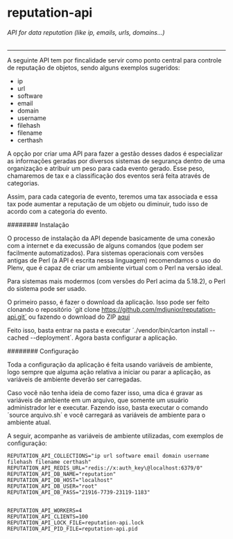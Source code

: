 # reputation-api
###### API for data reputation (like ip, emails, urls, domains...)
------------------------------------------------------------------

A seguinte API tem por fincalidade servir como ponto central para controle de reputação de objetos, sendo alguns exemplos sugeridos:
* ip
* url
* software
* email
* domain
* username
* filehash
* filename
* certhash

A opção por criar uma API para fazer a gestão desses dados é especializar as informações geradas por diversos sistemas de segurança dentro de uma organização e atribuir um peso para cada evento gerado. Esse peso, chamaremos de tax e a classificação dos eventos será feita através de categorias.

Assim, para cada categoria de evento, teremos uma tax associada e essa tax pode aumentar a reputação de um objeto ou diminuir, tudo isso de acordo com a categoria do evento.


######## Instalação

O processo de instalação da API depende basicamente de uma conexão com a internet e da execussão de alguns comandos (que podem ser facilmente automatizados). Para sistemas operacionais com versões antigas de Perl (a API é escrita nessa linguagem) recomendamos o uso do Plenv, que é capaz de criar um ambiente virtual com o Perl na versão ideal.

Para sistemas mais modermos (com versões do Perl acima da 5.18.2), o Perl do sistema pode ser usado.

O primeiro passo, é fazer o download da aplicação. Isso pode ser feito clonando o repositório ´git clone https://github.com/mdjunior/reputation-api.git´ ou fazendo o download do ZIP [aqui](https://github.com/mdjunior/reputation-api/archive/master.zip)

Feito isso, basta entrar na pasta e executar ´./vendor/bin/carton install --cached --deployment´. Agora basta configurar a aplicação.


######## Configuração

Toda a configuração da aplicação é feita usando variáveis de ambiente, logo sempre que alguma ação relativa a iniciar ou parar a aplicação, as variáveis de ambiente deverão ser carregadas.

Caso você não tenha ideia de como fazer isso, uma dica é gravar as variáveis de ambiente em um arquivo, que somente um usuário administrador ler e executar. Fazendo isso, basta executar o comando ´source arquivo.sh´ e você carregará as variáveis de ambiente para o ambiente atual.

A seguir, acompanhe as variáveis de ambiente utilizadas, com exemplos de configuração:

	REPUTATION_API_COLLECTIONS="ip url software email domain username filehash filename certhash"
	REPUTATION_API_REDIS_URL="redis://x:auth_key\@localhost:6379/0"
	REPUTATION_API_DB_NAME="reputation"
	REPUTATION_API_DB_HOST="localhost"
	REPUTATION_API_DB_USER="root"
	REPUTATION_API_DB_PASS="21916-7739-23119-1183"


	REPUTATION_API_WORKERS=4
	REPUTATION_API_CLIENTS=100
	REPUTATION_API_LOCK_FILE=reputation-api.lock
	REPUTATION_API_PID_FILE=reputation-api.pid

